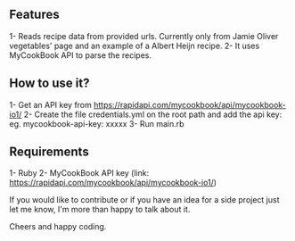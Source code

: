 ## Features

1- Reads recipe data from provided urls. Currently only from Jamie Oliver vegetables' page and an example of a Albert Heijn recipe.
2- It uses MyCookBook API to parse the recipes.

## How to use it?

1- Get an API key from https://rapidapi.com/mycookbook/api/mycookbook-io1/
2- Create the file credentials.yml on the root path and add the api key: eg. mycookbook-api-key: xxxxx
3- Run main.rb

## Requirements

1- Ruby
2- MyCookBook API key (link: https://rapidapi.com/mycookbook/api/mycookbook-io1/)


If you would like to contribute or if you have an idea for a side project just let me know, I'm more than happy to talk about it.

Cheers and happy coding.
